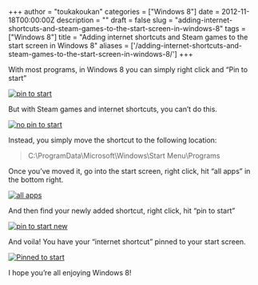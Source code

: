 +++
author = "toukakoukan"
categories = ["Windows 8"]
date = 2012-11-18T00:00:00Z
description = ""
draft = false
slug = "adding-internet-shortcuts-and-steam-games-to-the-start-screen-in-windows-8"
tags = ["Windows 8"]
title = "Adding internet shortcuts and Steam games to the start screen in Windows 8"
aliases = ['/adding-internet-shortcuts-and-steam-games-to-the-start-screen-in-windows-8/']
+++

With most programs, in Windows 8 you can simply right click and “Pin to start”

[![](/images/2012/11/pin-to-start1.png "pin to start")](/images/2012/11/pin-to-start1.png)

But with Steam games and internet shortcuts, you can’t do this.

[![](/images/2012/11/no-pin-to-start1.png "no pin to start")](/images/2012/11/no-pin-to-start1.png)

Instead, you simply move the shortcut to the following location:

> C:\ProgramData\Microsoft\Windows\Start Menu\Programs

Once you’ve moved it, go into the start screen, right click, hit “all apps” in the bottom right.

[![](/images/2012/11/all-apps.png "all apps")](/images/2012/11/all-apps.png)

And then find your newly added shortcut, right click, hit “pin to start”

[![](/images/2012/11/pin-to-start-new.png "pin to start new")](/images/2012/11/pin-to-start-new.png)

And voila! You have your “internet shortcut” pinned to your start screen.

[![](/images/2012/11/pinned-to-start.png?w=1024 "Pinned to start")](/images/2012/11/pinned-to-start.png)

I hope you’re all enjoying Windows 8!

